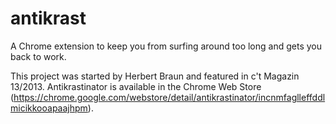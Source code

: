 antikrast
=========

A Chrome extension to keep you from surfing around too long and gets you back to work.

This project was started by Herbert Braun and featured in c't Magazin 13/2013. Antikrastinator is available in the Chrome Web Store (https://chrome.google.com/webstore/detail/antikrastinator/incnmfaglleffddlmicikkooapaajhpm).
